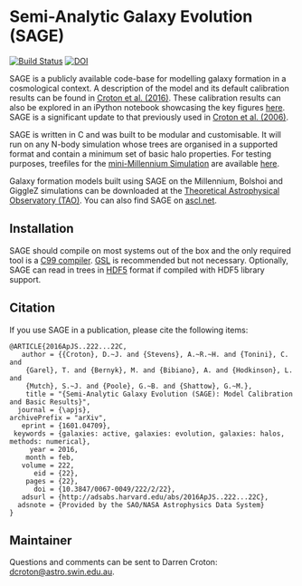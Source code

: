 # Semi-Analytic Galaxy Evolution (SAGE)

[![Build Status](https://travis-ci.org/manodeep/sage.svg?branch=lhvt)](https://travis-ci.org/manodeep/lfs_sage)
[![DOI](https://zenodo.org/badge/13542/darrencroton/sage.svg)](https://zenodo.org/badge/latestdoi/13542/darrencroton/sage)

SAGE is a publicly available code-base for modelling galaxy formation in a cosmological context. A description of the model and its default calibration results can be found in [Croton et al. (2016)](http://arxiv.org/abs/1601.04709). These calibration results can also be explored in an iPython notebook showcasing the key figures [here](https://github.com/darrencroton/sage/blob/master/output/SAGE_MM.ipynb). SAGE is a significant update to that previously used in [Croton et al. (2006)](http://arxiv.org/abs/astro-ph/0508046).

SAGE is written in C and was built to be modular and customisable. It will run on any N-body simulation whose trees are organised in a supported format and contain a minimum set of basic halo properties. For testing purposes, treefiles for the [mini-Millennium Simulation](http://arxiv.org/abs/astro-ph/0504097) are available [here](https://data-portal.hpc.swin.edu.au/dataset/mini-millennium-simulation). 

Galaxy formation models built using SAGE on the Millennium, Bolshoi and GiggleZ simulations can be downloaded at the [Theoretical Astrophysical Observatory (TAO)](https://tao.asvo.org.au/). You can also find SAGE on [ascl.net](http://ascl.net/1601.006).

## Installation 

SAGE should compile on most systems out of the box and the only required tool is a [C99  compiler](https://en.wikipedia.org/wiki/C99). [GSL](http://www.gnu.org/software/gsl/) is recommended but not necessary. Optionally, SAGE can read in trees in [HDF5](https://support.hdfgroup.org/HDF5/) format if compiled with HDF5 library support.

## Citation

If you use SAGE in a publication, please cite the following items:

```
@ARTICLE{2016ApJS..222...22C,
   author = {{Croton}, D.~J. and {Stevens}, A.~R.~H. and {Tonini}, C. and 
	{Garel}, T. and {Bernyk}, M. and {Bibiano}, A. and {Hodkinson}, L. and 
	{Mutch}, S.~J. and {Poole}, G.~B. and {Shattow}, G.~M.},
    title = "{Semi-Analytic Galaxy Evolution (SAGE): Model Calibration and Basic Results}",
  journal = {\apjs},
archivePrefix = "arXiv",
   eprint = {1601.04709},
 keywords = {galaxies: active, galaxies: evolution, galaxies: halos, methods: numerical},
     year = 2016,
    month = feb,
   volume = 222,
      eid = {22},
    pages = {22},
      doi = {10.3847/0067-0049/222/2/22},
   adsurl = {http://adsabs.harvard.edu/abs/2016ApJS..222...22C},
  adsnote = {Provided by the SAO/NASA Astrophysics Data System}
}
```


## Maintainer 

Questions and comments can be sent to Darren Croton: dcroton@astro.swin.edu.au.

